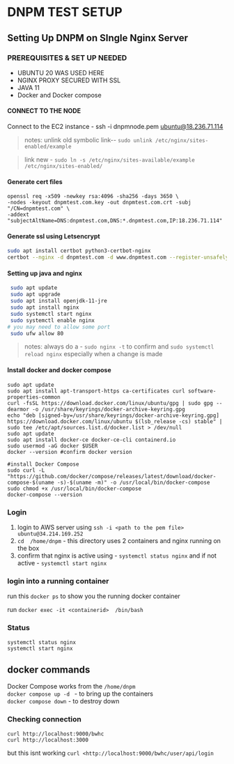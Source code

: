 # DNPM TEST SETUP

## Setting Up DNPM on  SIngle Nginx Server

### PREREQUISITES & SET UP NEEDED
- UBUNTU 20 WAS USED HERE
- NGINX PROXY SECURED WITH SSL
- JAVA 11
- Docker  and Docker compose

#### CONNECT TO THE NODE
  Connect to the EC2 instance - ssh -i dnpmnode.pem  ubuntu@18.236.71.114
> notes: unlink old symbolic link--   `sudo unlink /etc/nginx/sites-enabled/example`

> link new - `sudo ln -s /etc/nginx/sites-available/example /etc/nginx/sites-enabled/`



#### Generate cert files
  ```
openssl req -x509 -newkey rsa:4096 -sha256 -days 3650 \
  -nodes -keyout dnpmtest.com.key -out dnpmtest.com.crt -subj "/CN=dnpmtest.com" \
  -addext "subjectAltName=DNS:dnpmtest.com,DNS:*.dnpmtest.com,IP:18.236.71.114"
```

#### Generate ssl using Letsencrypt   

```bash
sudo apt install certbot python3-certbot-nginx
certbot --nginx -d dnpmtest.com -d www.dnpmtest.com --register-unsafely-without-email

``` 

#### Setting up java and nginx
 
 ``` bash
  sudo apt update
  sudo apt upgrade
  sudo apt install openjdk-11-jre
  sudo apt install nginx
  sudo systemctl start nginx
  sudo systemctl enable nginx
# you may need to allow some port
  sudo ufw allow 80

```
> notes: always do a - `sudo nginx -t`  to confirm  and `sudo systemctl reload nginx` especially when a change is made

####  Install docker and docker compose 

```
sudo apt update
sudo apt install apt-transport-https ca-certificates curl software-properties-common
curl -fsSL https://download.docker.com/linux/ubuntu/gpg | sudo gpg --dearmor -o /usr/share/keyrings/docker-archive-keyring.gpg
echo "deb [signed-by=/usr/share/keyrings/docker-archive-keyring.gpg] https://download.docker.com/linux/ubuntu $(lsb_release -cs) stable" | sudo tee /etc/apt/sources.list.d/docker.list > /dev/null
sudo apt update
sudo apt install docker-ce docker-ce-cli containerd.io
sudo usermod -aG docker $USER
docker --version #confirm docker version

#install Docker Compose
sudo curl -L "https://github.com/docker/compose/releases/latest/download/docker-compose-$(uname -s)-$(uname -m)" -o /usr/local/bin/docker-compose
sudo chmod +x /usr/local/bin/docker-compose
docker-compose --version

```


### Login
1. login to AWS server using ` ssh -i <path to the pem file>  ubuntu@34.214.169.252 `
2. `cd  /home/dnpm`  - this directory uses 2 containers and nginx running on the box
3. confirm that nginx is active using  - `systemctl status nginx` and if not active - `systemctl start nginx`


### login into a running container

run this `docker ps` to show you the running docker container

run  `docker exec -it <containerid>  /bin/bash ` 

### Status 
 `systemctl status nginx ` <br>
 `systemctl start nginx`

 ## docker commands 
 Docker Compose works from the `/home/dnpm`<br>
 `docker compose up -d `  - to bring up the containers <br>
 `docker compose down`    - to destroy  down

### Checking connection 
`curl http://localhost:9000/bwhc` <br>
`curl http://localhost:3000` <br>

but this isnt working `curl <http://localhost:9000/bwhc/user/api/login`

